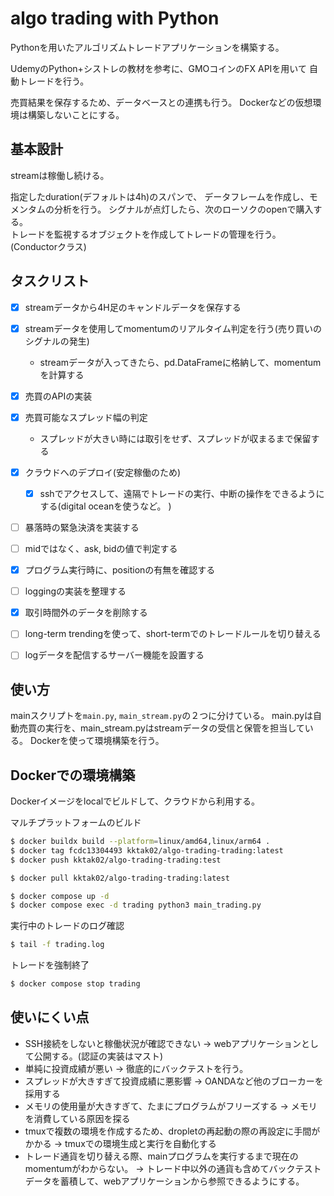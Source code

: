 # algo trading with Python

Pythonを用いたアルゴリズムトレードアプリケーションを構築する。  

UdemyのPython+シストレの教材を参考に、GMOコインのFX APIを用いて
自動トレードを行う。

売買結果を保存するため、データベースとの連携も行う。
Dockerなどの仮想環境は構築しないことにする。

## 基本設計

streamは稼働し続ける。

指定したduration(デフォルトは4h)のスパンで、
データフレームを作成し、モメンタムの分析を行う。
シグナルが点灯したら、次のローソクのopenで購入する。  
トレードを監視するオブジェクトを作成してトレードの管理を行う。(Conductorクラス)


## タスクリスト
- [x] streamデータから4H足のキャンドルデータを保存する
- [x] streamデータを使用してmomentumのリアルタイム判定を行う(売り買いのシグナルの発生)
    - streamデータが入ってきたら、pd.DataFrameに格納して、momentumを計算する
- [x] 売買のAPIの実装
- [x] 売買可能なスプレッド幅の判定
    - スプレッドが大きい時には取引をせず、スプレッドが収まるまで保留する
- [x] クラウドへのデプロイ(安定稼働のため)
    - [x] sshでアクセスして、遠隔でトレードの実行、中断の操作をできるようにする(digital oceanを使うなど。 )
- [ ] 暴落時の緊急決済を実装する
- [ ] midではなく、ask, bidの値で判定する
- [x] プログラム実行時に、positionの有無を確認する
- [ ] loggingの実装を整理する
- [x] 取引時間外のデータを削除する
- [ ] long-term trendingを使って、short-termでのトレードルールを切り替える
- [ ] logデータを配信するサーバー機能を設置する


## 使い方
mainスクリプトを`main.py`, `main_stream.py`の２つに分けている。
main.pyは自動売買の実行を、main_stream.pyはstreamデータの受信と保管を担当している。
Dockerを使って環境構築を行う。


## Dockerでの環境構築

Dockerイメージをlocalでビルドして、クラウドから利用する。






マルチプラットフォームのビルド
```bash
$ docker buildx build --platform=linux/amd64,linux/arm64 .
$ docker tag fcdc13304493 kktak02/algo-trading-trading:latest
$ docker push kktak02/algo-trading-trading:test
```

```bash
$ docker pull kktak02/algo-trading-trading:latest
```

```bash
$ docker compose up -d
$ docker compose exec -d trading python3 main_trading.py
```

実行中のトレードのログ確認
```bash
$ tail -f trading.log
```

トレードを強制終了
```bash
$ docker compose stop trading
```


## 使いにくい点
- SSH接続をしないと稼働状況が確認できない -> webアプリケーションとして公開する。(認証の実装はマスト)
- 単純に投資成績が悪い -> 徹底的にバックテストを行う。
- スプレッドが大きすぎて投資成績に悪影響 -> OANDAなど他のブローカーを採用する
- メモリの使用量が大きすぎて、たまにプログラムがフリーズする -> メモリを消費している原因を探る
- tmuxで複数の環境を作成するため、dropletの再起動の際の再設定に手間がかかる -> tmuxでの環境生成と実行を自動化する
- トレード通貨を切り替える際、mainプログラムを実行するまで現在のmomentumがわからない。 -> トレード中以外の通貨も含めてバックテストデータを蓄積して、webアプリケーションから参照できるようにする。



